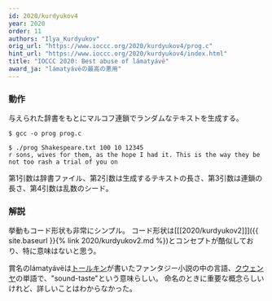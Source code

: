 ```yaml
---
id: 2020/kurdyukov4
year: 2020
order: 11
authors: "Ilya_Kurdyukov"
orig_url: "https://www.ioccc.org/2020/kurdyukov4/prog.c"
hint_url: "https://www.ioccc.org/2020/kurdyukov4/index.html"
title: "IOCCC 2020: Best abuse of lámatyávë"
award_ja: "lámatyávëの最高の悪用"
---
```


### 動作

与えられた辞書をもとにマルコフ連鎖でランダムなテキストを生成する。

```
$ gcc -o prog prog.c

$ ./prog Shakespeare.txt 100 10 12345
r sons, wives for them, as the hope I had it. This is the way they be not too rash a trial of you on
```

第1引数は辞書ファイル、第2引数は生成するテキストの長さ、第3引数は連鎖の長さ、第4引数は乱数のシード。

### 解説

挙動もコード形状も非常にシンプル。
コード形状は[[[2020/kurdyukov2]]]({{ site.baseurl }}{% link 2020/kurdyukov2.md %})とコンセプトが酷似しており、特に意味はないと思う。

賞名のlámatyávëは[トールキン](https://ja.wikipedia.org/wiki/J%E3%83%BBR%E3%83%BBR%E3%83%BB%E3%83%88%E3%83%BC%E3%83%AB%E3%82%AD%E3%83%B3)が書いたファンタジー小説の中の言語、[クウェンヤ](https://ja.wikipedia.org/wiki/%E3%82%AF%E3%82%A6%E3%82%A7%E3%83%B3%E3%83%A4)の単語で、"sound-taste"という意味らしい。
命名のときに重要な概念らしいけれど、詳しいことはわからなかった。
